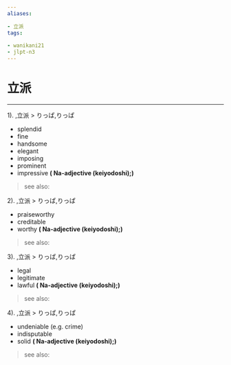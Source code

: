 ```yaml
---
aliases:
    
- 立派
tags:
    
- wanikani21
- jlpt-n3
---
```


# 立派
---
1).
,立派 > りっぱ,りっぱ

- splendid
- fine
- handsome
- elegant
- imposing
- prominent
- impressive
**( Na-adjective (keiyodoshi);)**
> see also: 
            
2).
,立派 > りっぱ,りっぱ

- praiseworthy
- creditable
- worthy
**( Na-adjective (keiyodoshi);)**
> see also: 
            
3).
,立派 > りっぱ,りっぱ

- legal
- legitimate
- lawful
**( Na-adjective (keiyodoshi);)**
> see also: 
            
4).
,立派 > りっぱ,りっぱ

- undeniable (e.g. crime)
- indisputable
- solid
**( Na-adjective (keiyodoshi);)**
> see also: 
            